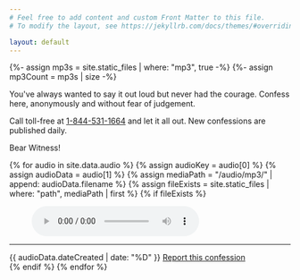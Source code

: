 ```yaml
---
# Feel free to add content and custom Front Matter to this file.
# To modify the layout, see https://jekyllrb.com/docs/themes/#overriding-theme-defaults

layout: default
---
```


{%- assign mp3s = site.static_files | where: "mp3", true -%}
{%- assign mp3Count = mp3s | size -%}

<div class="intro">
    <p>
    You've always wanted to say it out loud but never had the courage. 
    Confess here, anonymously and without fear of judgement.
    </p>
    <p>
    Call toll-free at <a href="tel:1-844-531-1664">1-844-531-1664</a> and let it all out. 
    New confessions are published daily.
    </p>
</div>

<div class="entry-container">
<div class="entry-header gothic">Bear Witness!</div>

{% for audio in site.data.audio %}
    {% assign audioKey = audio[0] %}
    {% assign audioData = audio[1] %}
    {% assign mediaPath = "/audio/mp3/"  | append: audioData.filename %}
    {% assign fileExists = site.static_files | where: "path", mediaPath | first %}
    {% if fileExists %}
        <div class="entry">
            <figure class="audio-figure">
                <audio controls src="{{ mediaPath }}" class="audio-player">
                    <a href="{{ mediaPath }}">Download audio</a>  
                </audio>
            </figure>
            <hr />
            <span class="recordingDate">{{ audioData.dateCreated | date: "%D" }}</span>
            <span class="reportLink"><a href="mailto:ianl4d+confessor@gmail.com?subject=Report on {{ audioKey }}">Report this confession</a></span>
        </div>
    {% endif %}
{% endfor %}
</div>

